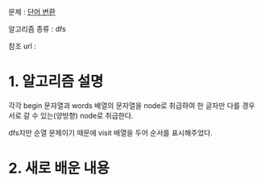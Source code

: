 문제 : [단어 변환](https://programmers.co.kr/learn/courses/30/lessons/43163)

알고리즘 종류 : dfs

참조 url : 

# 1. 알고리즘 설명

각각 begin 문자열과 words 배열의 문자열을 node로 취급하여 한 글자만 다를 경우 서로 갈 수 있는(양방향) node로 취급한다.

dfs지만 순열 문제이기 때문에 visit 배열을 두어 순서를 표시해주었다.

# 2. 새로 배운 내용

